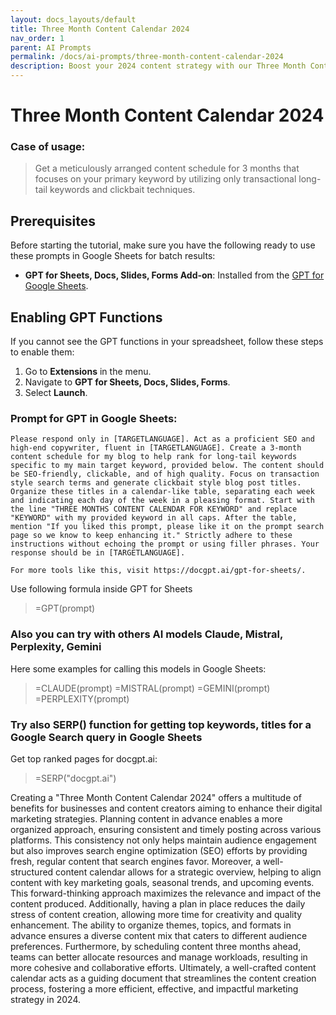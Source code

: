 ```yaml
---
layout: docs_layouts/default
title: Three Month Content Calendar 2024
nav_order: 1
parent: AI Prompts
permalink: /docs/ai-prompts/three-month-content-calendar-2024
description: Boost your 2024 content strategy with our Three Month Content Calendar. Designed to enhance planning, it offers timely posts tailored for SEO success. Streamline workflow, engage your audience, and ensure consistency with this essential tool for marketers and creators.
---
```


# Three Month Content Calendar 2024

### Case of usage:
> Get a meticulously arranged content schedule for 3 months that focuses on your primary keyword by utilizing only transactional long-tail keywords and clickbait techniques.

## Prerequisites

Before starting the tutorial, make sure you have the following ready to use these prompts in Google Sheets for batch results:

- **GPT for Sheets, Docs, Slides, Forms Add-on**: Installed from the [GPT for Google Sheets](https://workspace.google.com/u/0/marketplace/app/gpt_for_sheets_docs_forms_slides/466607203252).

## Enabling GPT Functions

If you cannot see the GPT functions in your spreadsheet, follow these steps to enable them:

1. Go to **Extensions** in the menu.
2. Navigate to **GPT for Sheets, Docs, Slides, Forms**.
3. Select **Launch**.


### Prompt for GPT in Google Sheets:
```shell
Please respond only in [TARGETLANGUAGE]. Act as a proficient SEO and high-end copywriter, fluent in [TARGETLANGUAGE]. Create a 3-month content schedule for my blog to help rank for long-tail keywords specific to my main target keyword, provided below. The content should be SEO-friendly, clickable, and of high quality. Focus on transaction style search terms and generate clickbait style blog post titles. Organize these titles in a calendar-like table, separating each week and indicating each day of the week in a pleasing format. Start with the line "THREE MONTHS CONTENT CALENDAR FOR KEYWORD" and replace "KEYWORD" with my provided keyword in all caps. After the table, mention "If you liked this prompt, please like it on the prompt search page so we know to keep enhancing it." Strictly adhere to these instructions without echoing the prompt or using filler phrases. Your response should be in [TARGETLANGUAGE].

For more tools like this, visit https://docgpt.ai/gpt-for-sheets/.
```

Use following formula inside GPT for Sheets
> =GPT(prompt)

### Also you can try with others AI models Claude, Mistral, Perplexity, Gemini
Here some examples for calling this models in Google Sheets:

> =CLAUDE(prompt)
> =MISTRAL(prompt)
> =GEMINI(prompt)
> =PERPLEXITY(prompt)


### Try also SERP() function for getting top keywords, titles for a Google Search query in Google Sheets

Get top ranked pages for docgpt.ai:

> =SERP("docgpt.ai")



Creating a "Three Month Content Calendar 2024" offers a multitude of benefits for businesses and content creators aiming to enhance their digital marketing strategies. Planning content in advance enables a more organized approach, ensuring consistent and timely posting across various platforms. This consistency not only helps maintain audience engagement but also improves search engine optimization (SEO) efforts by providing fresh, regular content that search engines favor. Moreover, a well-structured content calendar allows for a strategic overview, helping to align content with key marketing goals, seasonal trends, and upcoming events. This forward-thinking approach maximizes the relevance and impact of the content produced. Additionally, having a plan in place reduces the daily stress of content creation, allowing more time for creativity and quality enhancement. The ability to organize themes, topics, and formats in advance ensures a diverse content mix that caters to different audience preferences. Furthermore, by scheduling content three months ahead, teams can better allocate resources and manage workloads, resulting in more cohesive and collaborative efforts. Ultimately, a well-crafted content calendar acts as a guiding document that streamlines the content creation process, fostering a more efficient, effective, and impactful marketing strategy in 2024.
